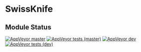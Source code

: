 ﻿# SwissKnife

## Module Status

[![AppVeyor master](https://img.shields.io/appveyor/ci/hjorslev/SwissKnife/master?label=MASTER&logo=appveyor&style=for-the-badge)](https://ci.appveyor.com/project/hjorslev/SwissKnife)
[![AppVeyor tests (master)](https://img.shields.io/appveyor/tests/hjorslev/SwissKnife/master?label=MASTER&logo=appveyor&style=for-the-badge)](https://ci.appveyor.com/project/hjorslev/SwissKnife/build/tests)
[![AppVeyor dev](https://img.shields.io/appveyor/ci/hjorslev/SwissKnife/DEV?label=DEV&logo=appveyor&style=for-the-badge)](https://ci.appveyor.com/project/hjorslev/SwissKnife)
[![AppVeyor tests (dev)](https://img.shields.io/appveyor/tests/hjorslev/SwissKnife/dev?label=DEV&logo=appveyor&style=for-the-badge)](https://ci.appveyor.com/project/hjorslev/SwissKnife/build/tests)


